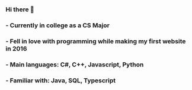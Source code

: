 ### Hi there 👋
### - Currently in college as a CS Major
### - Fell in love with programming while making my first website in 2016
### - Main languages: C#, C++, Javascript, Python
### - Familiar with: Java, SQL, Typescript
<!--
**noahgumm/noahgumm** is a ✨ _special_ ✨ repository because its `README.md` (this file) appears on your GitHub profile.

Here are some ideas to get you started:

- 🔭 I’m currently working on ...
- 🌱 I’m currently learning ...
- 👯 I’m looking to collaborate on ...
- 🤔 I’m looking for help with ...
- 💬 Ask me about ...
- 📫 How to reach me: ...
- 😄 Pronouns: ...
- ⚡ Fun fact: ...
-->
